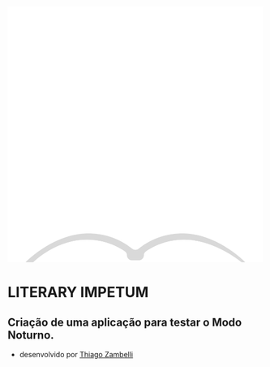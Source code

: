 ![imagem][2]
<h1>LITERARY IMPETUM</h1>

## Criação de uma aplicação para testar o Modo Noturno.


* desenvolvido por [Thiago Zambelli][1]

[1]: https://www.linkedin.com/in/thiagozambelli
[2]:/img/imagem-noite.png "imagem"
